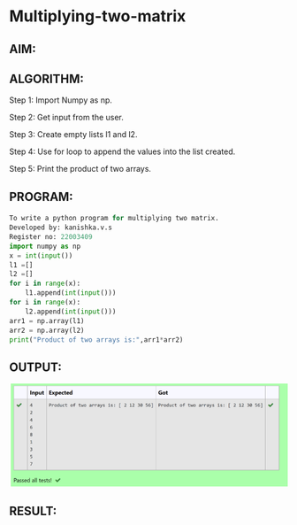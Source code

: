 # Multiplying-two-matrix

## AIM:

## ALGORITHM:

Step 1:
Import Numpy as np.

Step 2:
Get input from the user.

Step 3:
Create empty lists l1 and l2.

Step 4:
Use for loop to append the values into the list created.

Step 5:
Print the product of two arrays.

## PROGRAM: 
```python
To write a python program for multiplying two matrix.
Developed by: kanishka.v.s
Register no: 22003409
import numpy as np
x = int(input())
l1 =[]
l2 =[]
for i in range(x):
    l1.append(int(input()))
for i in range(x):
    l2.append(int(input()))
arr1 = np.array(l1)
arr2 = np.array(l2)
print("Product of two arrays is:",arr1*arr2)
```
## OUTPUT:
![output](/output.png)

## RESULT:


